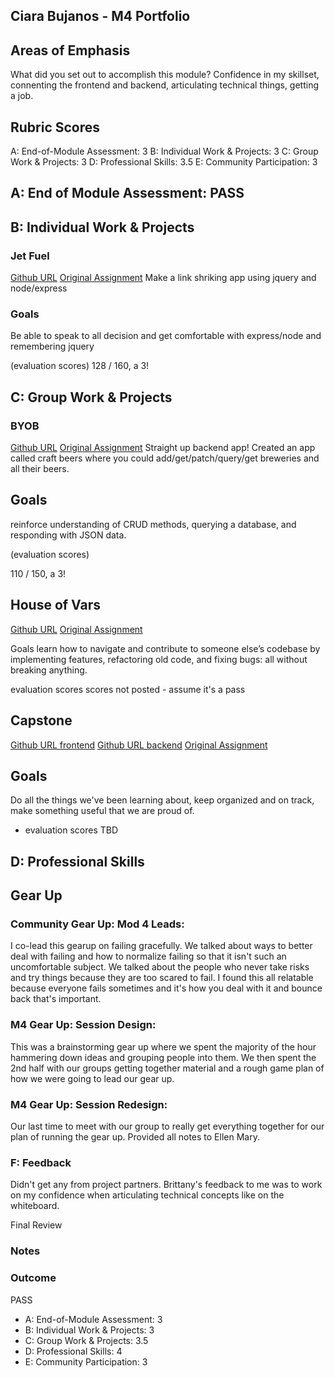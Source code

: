 ## Ciara Bujanos - M4 Portfolio

## Areas of Emphasis

What did you set out to accomplish this module? 
Confidence in my skillset, connenting the frontend and backend, articulating technical things, getting a job.

## Rubric Scores

A: End-of-Module Assessment: 3
B: Individual Work & Projects: 3
C: Group Work & Projects: 3
D: Professional Skills: 3.5
E: Community Participation: 3

## A: End of Module Assessment: PASS

## B: Individual Work & Projects

### Jet Fuel

[Github URL](https://github.com/buji405/jet-fuel)
[Original Assignment](http://frontend.turing.io/projects/jet-fuel.html)
Make a link shriking app using jquery and node/express

### Goals
Be able to speak to all decision and get comfortable with express/node and remembering jquery

(evaluation scores)
128 / 160,  a 3!

## C: Group Work & Projects

### BYOB

[Github URL](https://github.com/buji405/byob)
[Original Assignment](http://frontend.turing.io/projects/build-your-own-backend.html)
Straight up backend app! Created an app called craft beers where you could add/get/patch/query/get breweries and all their beers.

## Goals
reinforce understanding of CRUD methods, querying a database, and responding with JSON data.

(evaluation scores)

110 / 150, a 3!

## House of Vars

[Github URL](https://github.com/buji405/WikiEduDashboard)
[Original Assignment](http://frontend.turing.io/projects/house-of-vars.html)

Goals
learn how to navigate and contribute to someone else’s codebase by implementing features, refactoring old code, and fixing bugs: all without breaking anything. 

evaluation scores
scores not posted - assume it's a pass

## Capstone

[Github URL frontend](https://github.com/lindsaywparker/club-reads-frontend)
[Github URL backend](https://github.com/buji405/club-reads-backend)
[Original Assignment](http://frontend.turing.io/projects/capstone.html)

## Goals
Do all the things we've been learning about, keep organized and on track, make something useful that we are proud of. 

* evaluation scores
TBD

## D: Professional Skills

## Gear Up

### Community Gear Up: Mod 4 Leads:
I co-lead this gearup on failing gracefully. We talked about ways to better deal with failing and how to normalize failing so that it isn't such an uncomfortable subject. 
We talked about the people who never take risks and try things because they are too scared to fail. I found this all relatable because everyone fails sometimes and it's how you deal with it and bounce back that's important. 

### M4 Gear Up: Session Design:
This was a brainstorming gear up where we spent the majority of the hour hammering down ideas and grouping people into them. We then spent the 2nd half with our groups 
getting together material and a rough game plan of how we were going to lead our gear up. 

### M4 Gear Up: Session Redesign:
Our last time to meet with our group to really get everything together for our plan of running the gear up. Provided all notes to Ellen Mary. 

### F: Feedback

Didn't get any from project partners. Brittany's feedback to me was to work on my confidence when articulating technical concepts like on the whiteboard.

Final Review

### Notes

### Outcome

PASS

* A: End-of-Module Assessment: 3
* B: Individual Work & Projects: 3
* C: Group Work & Projects: 3.5
* D: Professional Skills: 4
* E: Community Participation: 3
